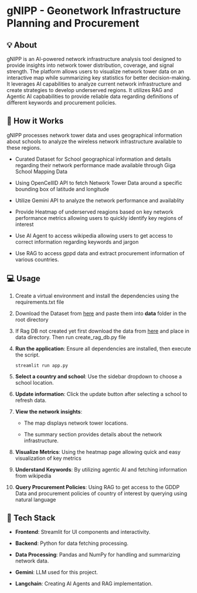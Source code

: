 # gNIPP - Geonetwork Infrastructure Planning and Procurement
## 💡 About

gNIPP is an AI-powered network infrastructure analysis tool designed to provide insights into network tower distribution, coverage, and signal strength. The platform allows users to visualize network tower data on an interactive map while summarizing key statistics for better decision-making. It leverages AI capabilities to analyze current network infrastructure and create strategies to develop underserved regions. It utilizes RAG and Agentic AI capbabilities to provide reliable data regarding definitions of different keywords and procurement policies.

## 🔎 How it Works

gNIPP processes network tower data and uses geographical information about schools to analyze the wireless network infrastructure available to these regions.

- Curated Dataset for School geographical information and details regarding their network performance made available through Giga School Mapping Data
  
- Using OpenCellID API to fetch Network Tower Data around a specific bounding box of latitude and longitude
    
- Utilize Gemini API to analyze the network performance and availablity

- Provide Heatmap of underserved reagions based on key network performance metrics allowing users to quickly identify key regions of interest

- Use AI Agent to access wikipedia allowing users to get access to correct information regarding keywords and jargon

- Use RAG to access gppd data and extract procurement information of various countries.
    

## 💻 Usage

1. Create a virtual environment and install the dependencies using the requirements.txt file
2. Download the Dataset from [here](https://drive.google.com/drive/folders/1gliQCbbAX8s4cyq0gpQKvZjnMpbnEPiI) and paste them into **data** folder in the root directory
3. If Rag DB not created yet first download the data from [here](https://drive.google.com/file/d/1l13gzPOywjLYtO1XQek-EZcB9Awy2Teq/view?usp=sharing) and place in data directory. Then run create_rag_db.py file
4. **Run the application**: Ensure all dependencies are installed, then execute the script.
    
    ```
    streamlit run app.py
    ```
    
5. **Select a country and school**: Use the sidebar dropdown to choose a school location.
6. **Update information**: Click the update button after selecting a school to refresh data. 
7. **View the network insights**:
    
    - The map displays network tower locations.
        
    - The summary section provides details about the network infrastructure.
8. **Visualize Metrics**: Using the heatmap page allowing quick and easy visualization of key metrics
9. **Understand Keywords**: By utilizing agentic AI and fetching information from wikipedia
10. **Query Procurement Policies**: Using RAG to get access to the GDDP Data and procurement policies of country of interest by querying using natural language
    

## 🧰 Tech Stack

- **Frontend**: Streamlit for UI components and interactivity.
    
- **Backend**: Python for data fetching processing.
    
- **Data Processing**: Pandas and NumPy for handling and summarizing network data.

- **Gemini**: LLM used for this project.
  
- **Langchain**: Creating AI Agents and RAG implementation.
